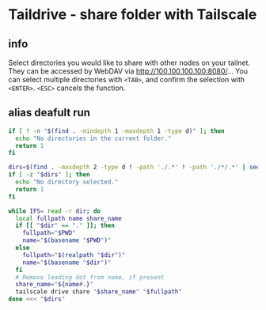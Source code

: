 # Taildrive - share folder with Tailscale

## info

Select directories you would like to share with other nodes on your tailnet. They can be accessed by WebDAV via http://100.100.100.100:8080/...
You can select multiple directories with `<TAB>`, and confirm the selection with `<ENTER>`. `<ESC>` cancels the function.


## alias deafult run
```sh
if [ ! -n "$(find . -mindepth 1 -maxdepth 1 -type d)" ]; then
  echo "No directories in the current folder."
  return 1
fi

dirs=$(find . -maxdepth 2 -type d ! -path './.*' ! -path './*/.*' | sed 's|^\./||' | grep -v '^$' | fzf --multi --prompt="Select directories to share: ")
if [ -z "$dirs" ]; then
  echo "No directory selected."
  return 1
fi

while IFS= read -r dir; do
  local fullpath name share_name
  if [[ "$dir" == "." ]]; then
    fullpath="$PWD"
    name="$(basename "$PWD")"
  else
    fullpath="$(realpath "$dir")"
    name="$(basename "$dir")"
  fi
  # Remove leading dot from name, if present
  share_name="${name#.}"
  tailscale drive share "$share_name" "$fullpath"
done <<< "$dirs"
```
